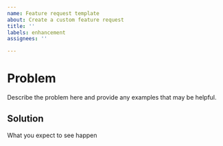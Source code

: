 ```yaml
---
name: Feature request template
about: Create a custom feature request
title: ''
labels: enhancement
assignees: ''

---
```


# Problem

Describe the problem here and provide any examples that may be helpful.

## Solution

What you expect to see happen
